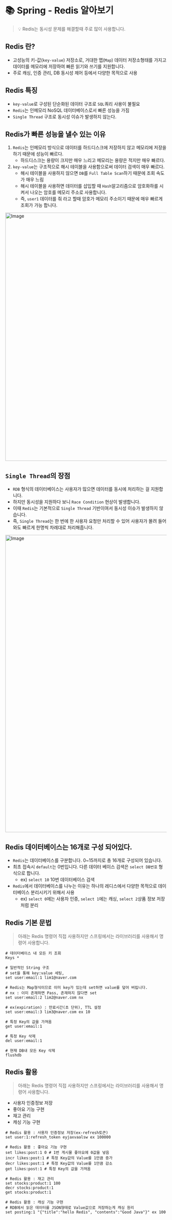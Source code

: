 # 📚 Spring - Redis 알아보기

> 💡 Redis는 동시성 문제를 해결할때 주로 많이 사용합니다.

## Redis 란?
- 고성능의 키-값(`key-value`) 저장소로, 거대한 맵(`Map`) 데이터 저장소형태를 가지고 데이터를 메모리에 저장하여 빠른 읽기와 쓰기를 지원합니다.
- 주로 캐싱, 인증 관리, DB 동시성 제어 등에서 다양한 목적으로 사용 

## Redis 특징 
- `key-value`로 구성된 단순화된 데이터 구조로 `SQL`쿼리 사용이 불필요
- `Redis`는 인메모리 NoSQL 데이터베이스로서 빠른 성능을 가짐 
- `Single Thread` 구조로 동시성 이슈가 발생하지 않는다.

## Redis가 빠른 성능을 낼수 있는 이유 
1. `Redis`는 인메모리 방식으로 데이터를 하드디스크에 저장하지 않고 메모리에 저장을 하기 때문에 성능이 빠르다.
   - 하드디스크는 용량이 크지만 매우 느리고 메모리는 용량은 적지만 매우 빠르다.
2. `key-value`는 구조적으로 해시 테이블을 사용함으로써 데이터 검색이 매우 빠르다. 
   - 해시 테이블을 사용하지 않으면 `DB`를 `Full Table Scan`하기 때문에 조회 속도가 매우 느림 
   - 해시 테이블을 사용하면 데이터를 삽입할 때 `Hash`알고리즘으로 암호화하를 시켜서 나오는 암호를 메모리 주소로 사용합니다. 
   - 즉, `user1` 데이터를 줘 라고 할때 암호가 메모리 주소이기 때문에 매우 빠르게 조회가 가능 합니다.
   
<img width="1361" height="775" alt="Image" src="https://github.com/user-attachments/assets/95c82cf5-ae11-41aa-a8f2-8a9f222ff79d" />

## `Single Thread`의 장점 
- `RDB` 형식의 데이터베이스는 사용자가 많으면 데이터를 동시에 처리하는 걸 지원합니다. 
- 하지만 동시성을 지원하다 보니 `Race Condition` 현상이 발생합니다. 
- 이때 `Redis`는 기본적으로 `Single Thread` 기반이여서 동시성 이슈가 발생하지 않습니다. 
- 즉, `Single Thread`는 한 번에 한 사용자 요청만 처리할 수 있어 사용자가 몰려 들어와도 빠르게 한명씩 차례대로 처리해줍니다.

<img width="908" height="928" alt="Image" src="https://github.com/user-attachments/assets/72bf6a59-48b3-40bb-b095-c3a434457a48" />

## Redis 데이터베이스는 16개로 구성 되어있다. 
- `Redis`는 데이터베이스를 구분합니다. 0~15까지로 총 16개로 구성되어 있습니다. 
- 최초 접속시 `default`는 0번입니다. 다른 데이터 베이스 검색은 `select DB번호` 형식으로 합니다.
  - ex) `select 10` 10번 데이터베이스 검색 
- `Redis`에서 데이터베이스를 나누는 이유는 하나의 레디스에서 다양한 목적으로 데이터베이스 분리시키기 위해서 사용 
  - ex) `select 0`에는 사용자 인증, `select 1`에는 캐싱, `select 2`상품 정보 저장 처럼 분리 

## Redis 기본 문법 
> 아래는 Redis 명령어 직접 사용하지만 스프링에서는 라이브러리를 사용해서 명령어 사용합니다.
```shell
# 데이터베이스 내 모든 키 조회 
Keys *

# 일반적인 String 구조 
# set을 통해 key:value 세팅, 
set user:email:1 lim1@naver.com

# Redis는 Map형식이므로 이미 key가 있는데 set하면 value를 덮어 버립니다.
# nx : 이미 존재하면 Pass, 존재하지 않다면 set
set user:email:2 lim2@naver.com nx

# ex(expiration) : 만료시간(초 단위), TTL 설정 
set user:email:3 lim3@naver.com ex 10

# 특정 Key의 값을 가져옴
get user:email:1 

# 특정 Key 삭제
del user:email:1 

# 현재 DB내 모든 Key 삭제
flushdb
```

## Redis 활용 
> 아래는 Redis 명령어 직접 사용하지만 스프링에서는 라이브러리를 사용해서 명령어 사용합니다.
- 사용자 인증정보 저장
- 좋아요 기능 구현
- 재고 관리
- 캐싱 기능 구현

```shell
# Redis 활용 : 사용자 인증정보 저장(ex-refresh토큰)
set user:1:refresh_token eyjaxvaalsw ex 100000

# Redis 활용 : 좋아요 기능 구현
set likes:post:1 0 # 1번 게시물 좋아요에 0값을 넣음 
incr likes:post:1 # 특정 Key값의 Value를 1만큼 증가 
decr likes:post:1 # 특정 Key값의 Value를 1만큼 감소 
get likes:post:1 # 특정 Key의 값을 가져옴

# Redis 활용 : 재고 관리 
set stocks:product:1 100
decr stocks:product:1 
get stocks:product:1

# Redis 활용 : 캐싱 기능 구현 
# RDB에서 읽은 데이터를 JSON형태로 Value값으로 저장하는게 캐싱 원리 
set posting:1 "{"title":"hello Redis", "contents":"Good Java"}" ex 100
```